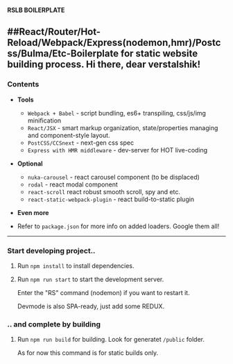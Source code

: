**RSLB BOILERPLATE**


##React/Router/Hot-Reload/Webpack/Express(nodemon,hmr)/Postcss/Bulma/Etc-Boilerplate for static website building process.
Hi there, dear verstalshik!
---

### Contents

- **Tools**
  - `Webpack + Babel` - script bundling, es6+ transpiling, css/js/img minification
  - `React/JSX` - smart markup organization, state/properties managing and component-style layout.
  - `PostCSS/CCSnext` - next-gen css spec
  - `Express with HMR middleware` - dev-server for HOT live-coding
- **Optional**
  - `nuka-carousel` - react carousel component (to be displaced)
  - `rodal` - react modal component
  - `react-scroll` react robust smooth scroll, spy and etc.
  - `react-static-webpack-plugin` - react build-to-static plugin

- **Even more**
 - Refer to `package.json` for more info on added loaders. Google them all!

---

### Start developing project..

1. Run `npm install` to install dependencies.

2. Run `npm run start` to start the development server.

   Enter the "RS" command (nodemon) if you want to restart it.
   
   Devmode is also SPA-ready, just add some REDUX.

### .. and complete by building

1. Run `npm run build` for building. Look for generatet `/public` folder. 

   As for now this command is for static builds only.
